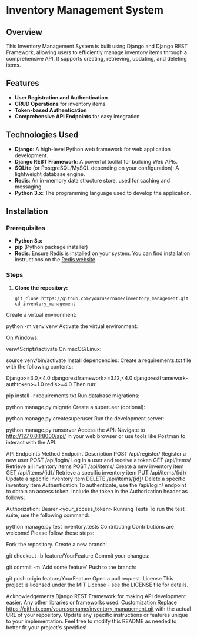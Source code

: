 # Inventory Management System

## Overview
This Inventory Management System is built using Django and Django REST Framework, allowing users to efficiently manage inventory items through a comprehensive API. It supports creating, retrieving, updating, and deleting items.

## Features
- **User Registration and Authentication**
- **CRUD Operations** for inventory items
- **Token-based Authentication**
- **Comprehensive API Endpoints** for easy integration

## Technologies Used
- **Django**: A high-level Python web framework for web application development.
- **Django REST Framework**: A powerful toolkit for building Web APIs.
- **SQLite** (or PostgreSQL/MySQL depending on your configuration): A lightweight database engine.
- **Redis**: An in-memory data structure store, used for caching and messaging.
- **Python 3.x**: The programming language used to develop the application.

## Installation

### Prerequisites
- **Python 3.x**
- **pip** (Python package installer)
- **Redis**: Ensure Redis is installed on your system. You can find installation instructions on the [Redis website](https://redis.io/download).

### Steps
1. **Clone the repository:**
   ```
   git clone https://github.com/yourusername/inventory_management.git
   cd inventory_management
Create a virtual environment:



python -m venv venv
Activate the virtual environment:

On Windows:


venv\Scripts\activate
On macOS/Linux:


source venv/bin/activate
Install dependencies: Create a requirements.txt file with the following contents:



Django>=3.0,<4.0
djangorestframework>=3.12,<4.0
djangorestframework-authtoken>=1.0
redis>=4.0
Then run:



pip install -r requirements.txt
Run database migrations:



python manage.py migrate
Create a superuser (optional):



python manage.py createsuperuser
Run the development server:



python manage.py runserver
Access the API: Navigate to http://127.0.0.1:8000/api/ in your web browser or use tools like Postman to interact with the API.

API Endpoints
Method	Endpoint	Description
POST	/api/register/	Register a new user
POST	/api/login/	Log in a user and receive a token
GET	/api/items/	Retrieve all inventory items
POST	/api/items/	Create a new inventory item
GET	/api/items/{id}/	Retrieve a specific inventory item
PUT	/api/items/{id}/	Update a specific inventory item
DELETE	/api/items/{id}/	Delete a specific inventory item
Authentication
To authenticate, use the /api/login/ endpoint to obtain an access token. Include the token in the Authorization header as follows:



Authorization: Bearer <your_access_token>
Running Tests
To run the test suite, use the following command:



python manage.py test inventory.tests
Contributing
Contributions are welcome! Please follow these steps:

Fork the repository.
Create a new branch:


git checkout -b feature/YourFeature
Commit your changes:


git commit -m 'Add some feature'
Push to the branch:


git push origin feature/YourFeature
Open a pull request.
License
This project is licensed under the MIT License - see the LICENSE file for details.

Acknowledgements
Django REST Framework for making API development easier.
Any other libraries or frameworks used.
Customization
Replace https://github.com/yourusername/inventory_management.git with the actual URL of your repository.
Update any specific instructions or features unique to your implementation.
Feel free to modify this README as needed to better fit your project's specifics!






